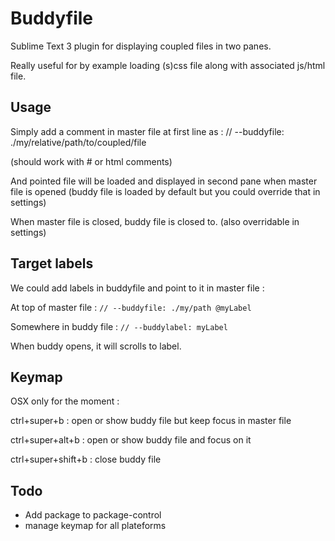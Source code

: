 # Buddyfile

Sublime Text 3 plugin for displaying coupled files in two panes.

Really useful for by example loading (s)css file along with associated js/html file.

## Usage

Simply add a comment in master file at first line as :
// --buddyfile: ./my/relative/path/to/coupled/file

(should work with # or html comments)

And pointed file will be loaded and displayed in second pane  when master file is opened 
(buddy file is loaded by default but you could override that in settings)

When master file is closed, buddy file is closed to. (also overridable in settings)


## Target labels

We could add labels in buddyfile and point to it in master file :

At top of master file : `// --buddyfile: ./my/path @myLabel`

Somewhere in buddy file : `// --buddylabel: myLabel`

When buddy opens, it will scrolls to label.


## Keymap

OSX only for the moment :

ctrl+super+b :  	open or show buddy file but keep focus in master file

ctrl+super+alt+b :	open or show buddy file and focus on it

ctrl+super+shift+b : 	close buddy file 


## Todo

- Add package to package-control
- manage keymap for all plateforms

